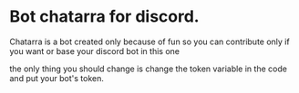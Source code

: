 # Bot chatarra for discord.

Chatarra is a bot created only because of fun
so you can contribute only if you want or base your discord bot in this one


the only thing you should change is change the token variable in the code and put your bot's token.
